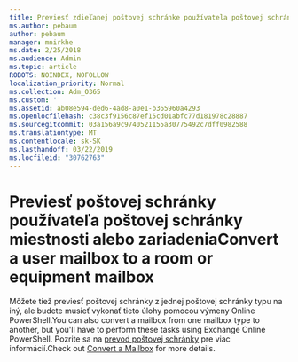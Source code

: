 ```yaml
---
title: Previesť zdieľanej poštovej schránke používateľa poštovej schránky
ms.author: pebaum
author: pebaum
manager: mnirkhe
ms.date: 2/25/2018
ms.audience: Admin
ms.topic: article
ROBOTS: NOINDEX, NOFOLLOW
localization_priority: Normal
ms.collection: Adm_O365
ms.custom: ''
ms.assetid: ab08e594-ded6-4ad8-a0e1-b365960a4293
ms.openlocfilehash: c38c3f9156c87ef15cd01abfc77d181978c28887
ms.sourcegitcommit: 03a156a9c9740521155a30775492c7dff0982588
ms.translationtype: MT
ms.contentlocale: sk-SK
ms.lasthandoff: 03/22/2019
ms.locfileid: "30762763"
---
```

# <a name="convert-a-user-mailbox-to-a-room-or-equipment-mailbox"></a><span data-ttu-id="b394e-102">Previesť poštovej schránky používateľa poštovej schránky miestnosti alebo zariadenia</span><span class="sxs-lookup"><span data-stu-id="b394e-102">Convert a user mailbox to a room or equipment mailbox</span></span>

<span data-ttu-id="b394e-103">Môžete tiež previesť poštovej schránky z jednej poštovej schránky typu na iný, ale budete musieť vykonať tieto úlohy pomocou výmeny Online PowerShell.</span><span class="sxs-lookup"><span data-stu-id="b394e-103">You can also convert a mailbox from one mailbox type to another, but you'll have to perform these tasks using Exchange Online PowerShell.</span></span> <span data-ttu-id="b394e-104">Pozrite sa na [prevod poštovej schránky](https://go.microsoft.com/fwlink/p/?LinkId=832875) pre viac informácií.</span><span class="sxs-lookup"><span data-stu-id="b394e-104">Check out [Convert a Mailbox](https://go.microsoft.com/fwlink/p/?LinkId=832875) for more details.</span></span> 
  

